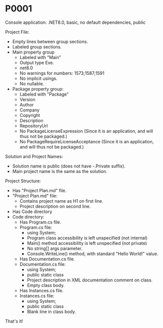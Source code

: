 # P0001
Console application: .NET8.0, basic, no default dependencies, public


Project File:

* Empty lines between group sections.
* Labeled group sections.
* Main property group
	* Labeled with "Main"
	* Output type Exe.
	* net8.0
	* No warnings for numbers: 1573;1587;1591
	* No implicit usings.
	* No nullable.
* Package property group:
	* Labeled with "Package"
	* Version
	* Author
	* Company
	* Copyright
	* Description
	* RepositoryUrl
	* No PackageLicenseExpression (Since it is an application, and will thus not be packaged.)
	* No PackageRequireLicenseAcceptance (Since it is an application, and will thus not be packaged.)


Solution and Project Names:

* Solution name is public (does not have -.Private suffix).
* Main project name is the same as the solution.


Project Structure:

* Has "Project Plan.md" file.
* "Project Plan.md" file:
	* Contains project name as H1 on first line.
	* Project description on second line.
* Has Code directory
* Code directory:
	* Has Program.cs file.
	* Program.cs file:
		* using System;
		* Program class accessibility is left unspecified (not internal)
		* Main() method accessibility is left unspecified (not private)
		* No string[] args parameter.
		* Console.WriteLine() method, with standard "Hello World!" value.
	* Has Documentation.cs file.
	* Documentation.cs file:
		* using System;
		* public static class
		* Project description in XML documentation comment on class.
		* Empty class body.
	* Has Instances.cs file.
	* Instances.cs file:
		* using System;
		* public static class
		* Blank line in class body.

That's it!